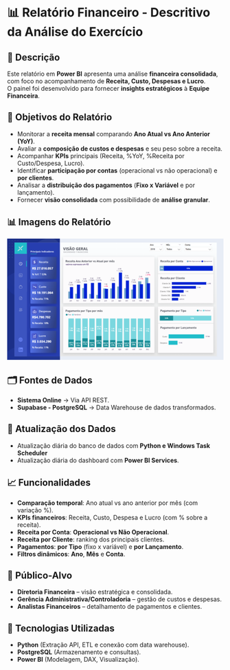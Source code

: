 # 📊 Relatório Financeiro - Descritivo da Análise do Exercício

## 📌 Descrição
Este relatório em **Power BI** apresenta uma análise **financeira consolidada**, com foco no acompanhamento de **Receita, Custo, Despesas e Lucro**.  
O painel foi desenvolvido para fornecer **insights estratégicos** à **Equipe Financeira**.

## 🚀 Objetivos do Relatório
- Monitorar a **receita mensal** comparando **Ano Atual vs Ano Anterior (YoY)**.
- Avaliar a **composição de custos e despesas** e seu peso sobre a receita.
- Acompanhar **KPIs** principais (Receita, %YoY, %Receita por Custo/Despesa, Lucro).
- Identificar **participação por contas** (operacional vs não operacional) e **por clientes**.
- Analisar a **distribuição dos pagamentos** (**Fixo x Variável** e por lançamento).
- Fornecer **visão consolidada** com possibilidade de **análise granular**.

## 📊 Imagens do Relatório
![Dashboard Financeiro](./dash-financeiro.PNG)

## 🗂️ Fontes de Dados
- **Sistema Online** → Via API REST.
- **Supabase - PostgreSQL** → Data Warehouse de dados transformados.

## 🔄 Atualização dos Dados
- Atualização diária do banco de dados com **Python e Windows Task Scheduler**
- Atualização diária do dashboard com **Power BI Services**.

## 📈 Funcionalidades
- **Comparação temporal**: Ano atual vs ano anterior por mês (com variação %).
- **KPIs financeiros**: Receita, Custo, Despesa e Lucro (com % sobre a receita).
- **Receita por Conta**: **Operacional vs Não Operacional**.
- **Receita por Cliente**: ranking dos principais clientes.
- **Pagamentos**: **por Tipo** (fixo x variável) e **por Lançamento**.
- **Filtros dinâmicos**: **Ano**, **Mês** e **Conta**.

## 👥 Público-Alvo
- **Diretoria Financeira** – visão estratégica e consolidada.
- **Gerência Administrativa/Controladoria** – gestão de custos e despesas.
- **Analistas Financeiros** – detalhamento de pagamentos e clientes.

## 📌 Tecnologias Utilizadas
- **Python** (Extração API, ETL e conexão com data warehouse).
- **PostgreSQL** (Armazenamento e consultas).
- **Power BI** (Modelagem, DAX, Visualização).

